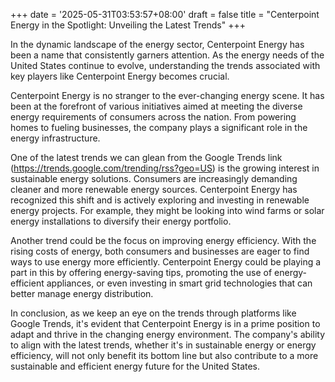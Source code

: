 +++
date = '2025-05-31T03:53:57+08:00'
draft = false
title = "Centerpoint Energy in the Spotlight: Unveiling the Latest Trends"
+++

In the dynamic landscape of the energy sector, Centerpoint Energy has been a name that consistently garners attention. As the energy needs of the United States continue to evolve, understanding the trends associated with key players like Centerpoint Energy becomes crucial. 

Centerpoint Energy is no stranger to the ever-changing energy scene. It has been at the forefront of various initiatives aimed at meeting the diverse energy requirements of consumers across the nation. From powering homes to fueling businesses, the company plays a significant role in the energy infrastructure. 

One of the latest trends we can glean from the Google Trends link (https://trends.google.com/trending/rss?geo=US) is the growing interest in sustainable energy solutions. Consumers are increasingly demanding cleaner and more renewable energy sources. Centerpoint Energy has recognized this shift and is actively exploring and investing in renewable energy projects. For example, they might be looking into wind farms or solar energy installations to diversify their energy portfolio. 

Another trend could be the focus on improving energy efficiency. With the rising costs of energy, both consumers and businesses are eager to find ways to use energy more efficiently. Centerpoint Energy could be playing a part in this by offering energy-saving tips, promoting the use of energy-efficient appliances, or even investing in smart grid technologies that can better manage energy distribution. 

In conclusion, as we keep an eye on the trends through platforms like Google Trends, it's evident that Centerpoint Energy is in a prime position to adapt and thrive in the changing energy environment. The company's ability to align with the latest trends, whether it's in sustainable energy or energy efficiency, will not only benefit its bottom line but also contribute to a more sustainable and efficient energy future for the United States.